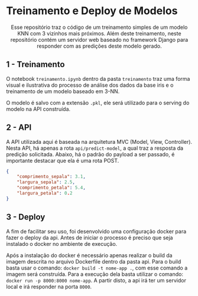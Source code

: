 # Treinamento e Deploy de Modelos

<div align="center"> 
    Esse repositório traz o código de um treinamento simples de um modelo KNN com 3 vizinhos mais próximos. Além deste treinamento, neste repositório contém um servidor web baseado no framework Django para responder com as predições deste modelo gerado.
</div>

## 1 - Treinamento

O notebook `treinamento.ipynb` dentro da pasta `treinamento` traz uma forma visual e ilustrativa do processo de análise dos dados da base iris e o treinamento de um modelo baseado em 3-NN.

O modelo é salvo com a extensão `.pkl`, ele será utilizado para o serving do modelo na API construída.

## 2 - API

A API utilizada aqui é baseada na arquitetura MVC (Model, View, Controller).
Nesta API, há apenas a rota `api/predict-model`, a qual traz a resposta da predição solicitada. Abaixo, há o padrão do payload a ser passado, é importante destacar que ela é uma rota POST.

```json
{
    "comprimento_sepala": 3.1,
    "largura_sepala": 2.5,
    "comprimento_petala": 5.4,
    "largura_petala": 0.2
}
```

## 3 - Deploy

A fim de facilitar seu uso, foi desenvolvido uma configuração docker para fazer o deploy da api. Antes de iniciar o processo é preciso que seja instalado o docker no ambiente de execução.

Após a instalação do docker é necessário apenas realizar o build da imagem descrita no arquivo Dockerfile dentro da pasta api. Para o build basta usar o comando:  `docker build -t nome-app .`, com esse comando a imagem será construída. Para a execução dela basta utilizar o comando:  `docker run -p 8000:8000 nome-app`. A partir disto, a api irá ter um servidor local e irá responder na porta  `8000`. 